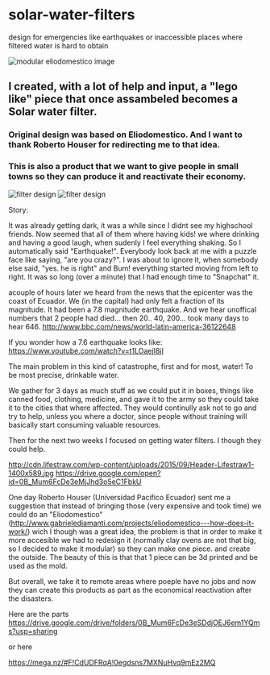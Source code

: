 # solar-water-filters
design for emergencies like earthquakes or inaccessible places where filtered water is hard to obtain

![modular eliodomestico image](https://drive.google.com/file/d/0B_Mum6FcDe3eNTE5WGtRMTJfMXc/view?usp=sharinge "modular eliodomestico")


## I created, with a lot of help and input, a "lego like" piece that once assambeled becomes a Solar water filter. 
### Original design was based on Eliodomestico. And I want to thank Roberto Houser for redirecting me to that idea.
### This is also a product that we want to give people in small towns so they can produce it and reactivate their economy.





![filter design](https://lh4.googleusercontent.com/thuoTvKVbvFpbFd-Hn0xmlfaqaLh5MqHjNqfySxb_IF9Oh0wqxexkjv5ZBnitfuIXIzKrQd8paAWWqk=w1920-h857 "solar water filter design based on eliodomestico")
![filter design](https://drive.google.com/file/d/0B_Mum6FcDe3eUi1JZTJ3NWMyR28/view?usp=sharing "solar water filter design based on eliodomestico")






Story:

It was already getting dark, it was a while since I didnt see my highschool friends. Now seemed that all of them where having kids!
we where drinking and having a good laugh, when sudenly I feel everything shaking. So I automatically said "Earthquake!". 
Everybody look back at me with a puzzle face like saying, "are you crazy?".
I was about to ignore it, when somebody else said, "yes. he is right" and Bum! everything started moving from left to right.
It was so long (over a minute) that I had enough time to "Snapchat" it.

acouple of hours later we heard from the news that the epicenter was the coast of Ecuador. We (in the capital) had only felt a fraction of its magnitude. 
It had been a 7.8 magnitude earthquake. And we hear unoffical numbers that 2 people had died... then 20.. 40, 200... took many days to hear 646.
http://www.bbc.com/news/world-latin-america-36122648

If you wonder how a 7.6 earthquake looks like: https://www.youtube.com/watch?v=t1LOaejI8jI


The main problem in this kind of catastrophe, first and for most, water!
To be most precise, drinkable water.

We gather for 3 days as much stuff as we could put it in boxes, things like canned food, clothing, medicine, and gave it to the army so they could take it to the cities that where affected. They would continully ask not to go and try to help, unless you where a doctor, since people without training will basically start consuming valuable resources. 

Then for the next two weeks I focused on getting water filters. I though they could help.

http://cdn.lifestraw.com/wp-content/uploads/2015/09/Header-Lifestraw1-1400x589.jpg
https://drive.google.com/open?id=0B_Mum6FcDe3eMjJhd3o5eC1FbkU

One day Roberto Houser (Universidad Pacifico Ecuador) sent me a suggestion that instead of bringing those (very expensive and took time) we could do an "Eliodomestico" (http://www.gabrielediamanti.com/projects/eliodomestico---how-does-it-work/) wich I though was a great idea, the problem is that in order to make it more accesible we had to redesign it (normally clay ovens are not that big, so I decided to make it modular) so they can make one piece. and create the outside. 
The beauty of this is that that 1 piece can be 3d printed and be used as the mold.

But overall, we take it to remote areas where poeple have no jobs and now they can create this products as part as the economical reactivation after the disasters.


Here are the parts
https://drive.google.com/drive/folders/0B_Mum6FcDe3eSDdjOEJ6em1YQms?usp=sharing

or here

https://mega.nz/#F!CdUDFRqA!0egdsns7MXNuHvq9mEz2MQ
